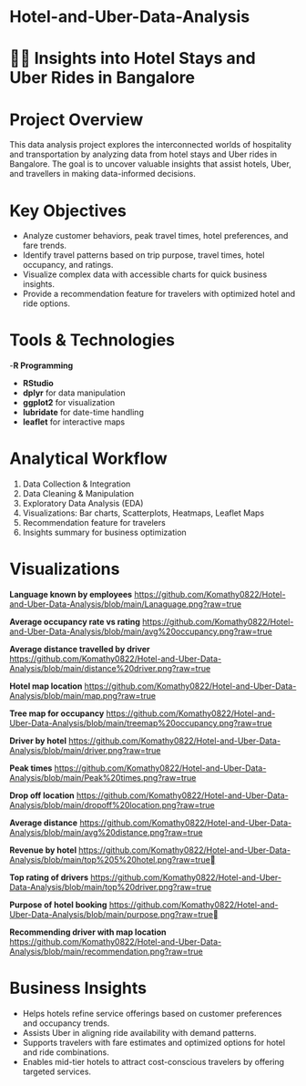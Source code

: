 # Hotel-and-Uber-Data-Analysis

# 🚕🏨 Insights into Hotel Stays and Uber Rides in Bangalore
# Project Overview
This data analysis project explores the interconnected worlds of hospitality and transportation by analyzing data from hotel stays and Uber rides in Bangalore. The goal is to uncover valuable insights that assist hotels, Uber, and travellers in making data-informed decisions.

# Key Objectives
- Analyze customer behaviors, peak travel times, hotel preferences, and fare trends.
- Identify travel patterns based on trip purpose, travel times, hotel occupancy, and ratings.
- Visualize complex data with accessible charts for quick business insights.
- Provide a recommendation feature for travelers with optimized hotel and ride options.

# Tools & Technologies
-**R Programming**
- **RStudio**
- **dplyr** for data manipulation
- **ggplot2** for visualization
- **lubridate** for date-time handling
- **leaflet** for interactive maps
  
# Analytical Workflow
1. Data Collection & Integration  
2. Data Cleaning & Manipulation  
3. Exploratory Data Analysis (EDA)  
4. Visualizations: Bar charts, Scatterplots, Heatmaps, Leaflet Maps  
5. Recommendation feature for travelers  
6. Insights summary for business optimization
   
# Visualizations 

**Language known by employees**
https://github.com/Komathy0822/Hotel-and-Uber-Data-Analysis/blob/main/Lanaguage.png?raw=true

**Average occupancy rate vs rating**
https://github.com/Komathy0822/Hotel-and-Uber-Data-Analysis/blob/main/avg%20occupancy.png?raw=true

**Average distance travelled by driver**
https://github.com/Komathy0822/Hotel-and-Uber-Data-Analysis/blob/main/distance%20driver.png?raw=true

**Hotel map location**
https://github.com/Komathy0822/Hotel-and-Uber-Data-Analysis/blob/main/map.png?raw=true

**Tree map for occupancy**
https://github.com/Komathy0822/Hotel-and-Uber-Data-Analysis/blob/main/treemap%20occupancy.png?raw=true

**Driver by hotel**
https://github.com/Komathy0822/Hotel-and-Uber-Data-Analysis/blob/main/driver.png?raw=true

**Peak times**
https://github.com/Komathy0822/Hotel-and-Uber-Data-Analysis/blob/main/Peak%20times.png?raw=true

**Drop off location**
https://github.com/Komathy0822/Hotel-and-Uber-Data-Analysis/blob/main/dropoff%20location.png?raw=true

**Average distance**
https://github.com/Komathy0822/Hotel-and-Uber-Data-Analysis/blob/main/avg%20distance.png?raw=true

**Revenue by hotel**
https://github.com/Komathy0822/Hotel-and-Uber-Data-Analysis/blob/main/top%205%20hotel.png?raw=true

**Top rating of drivers**
https://github.com/Komathy0822/Hotel-and-Uber-Data-Analysis/blob/main/top%20driver.png?raw=true

**Purpose of hotel booking**
https://github.com/Komathy0822/Hotel-and-Uber-Data-Analysis/blob/main/purpose.png?raw=true

**Recommending driver with map location**
https://github.com/Komathy0822/Hotel-and-Uber-Data-Analysis/blob/main/recommendation.png?raw=true

# Business Insights
- Helps hotels refine service offerings based on customer preferences and occupancy trends.
- Assists Uber in aligning ride availability with demand patterns.
- Supports travelers with fare estimates and optimized options for hotel and ride combinations.
- Enables mid-tier hotels to attract cost-conscious travelers by offering targeted services.


